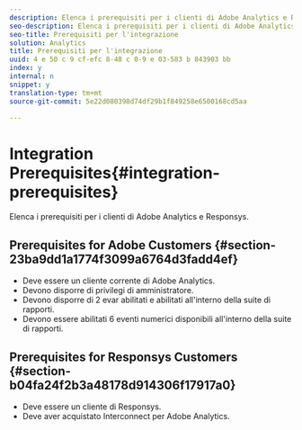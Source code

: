 ```yaml
---
description: Elenca i prerequisiti per i clienti di Adobe Analytics e Responsys.
seo-description: Elenca i prerequisiti per i clienti di Adobe Analytics e Responsys.
seo-title: Prerequisiti per l'integrazione
solution: Analytics
title: Prerequisiti per l'integrazione
uuid: 4 e 50 c 9 cf-efc 8-48 c 0-9 e 03-583 b 843903 bb
index: y
internal: n
snippet: y
translation-type: tm+mt
source-git-commit: 5e22d080398d74df29b1f849258e6500168cd5aa

---
```



# Integration Prerequisites{#integration-prerequisites}

Elenca i prerequisiti per i clienti di Adobe Analytics e Responsys.

## Prerequisites for Adobe Customers {#section-23ba9dd1a1774f3099a6764d3fadd4ef}

* Deve essere un cliente corrente di Adobe Analytics.
* Devono disporre di privilegi di amministratore.
* Devono disporre di 2 evar abilitati e abilitati all'interno della suite di rapporti.
* Devono essere abilitati 6 eventi numerici disponibili all'interno della suite di rapporti.

## Prerequisites for Responsys Customers {#section-b04fa24f2b3a48178d914306f17917a0}

* Deve essere un cliente di Responsys.
* Deve aver acquistato Interconnect per Adobe Analytics.

